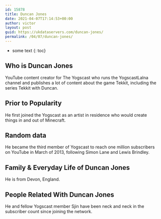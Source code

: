 ```yaml
---
id: 15878
title: Duncan Jones
date: 2021-04-07T17:14:53+00:00
author: victor
layout: post
guid: https://ukdataservers.com/duncan-jones/
permalink: /04/07/duncan-jones/
---
```


* some text
{: toc}


## Who is Duncan Jones



YouTube content creator for The Yogscast who runs the YogscastLalna channel and publishes a lot of content about the game Tekkit, including the series Tekkit with Duncan.

                
                
                
## Prior to Popularity



He first joined the Yogscast as an artist in residence who would create things in and out of Minecraft.

                
                
                
## Random data



He became the third member of Yogscast to reach one million subscribers on YouTube in March of 2013, following Simon Lane and Lewis Brindley. 

                
                
                
## Family & Everyday Life of Duncan Jones



He is from Devon, England.

                
                
                
## People Related With Duncan Jones



He and fellow Yogscast member Sjin have been neck and neck in the subscriber count since joining the network.

                
              
            
          
          
          